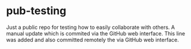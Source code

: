# pub-testing
Just a public repo for testing how to easily collaborate with others.
A manual update which is commited via the GitHub web interface.
This line was added and also committed remotely the via GitHub web interface.
